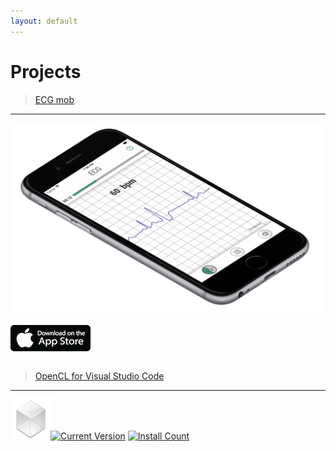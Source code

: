 ```yaml
---
layout: default
---
```


# Projects

> [ECG mob](https://galarius.ru/ecgmob_ios/)
---

![ecgmob_ios](./assets/images/intro.png)

[![](./assets/images/app-store.png)](https://itunes.apple.com/ru/app/ecg-mob/id1406511388?l=en&ls=1&mt=8)

```
```

> [OpenCL for Visual Studio Code](https://galarius.ru/vscode-opencl/)
---

![](https://raw.githubusercontent.com/Galarius/vscode-opencl/master/images/kernel.png)[![Current Version](https://vsmarketplacebadge.apphb.com/version-short/galarius.vscode-opencl.svg)](https://marketplace.visualstudio.com/items?itemName=galarius.vscode-opencl)
[![Install Count](https://vsmarketplacebadge.apphb.com/installs/galarius.vscode-opencl.svg)](https://marketplace.visualstudio.com/items?itemName=galarius.vscode-opencl)


```
```
